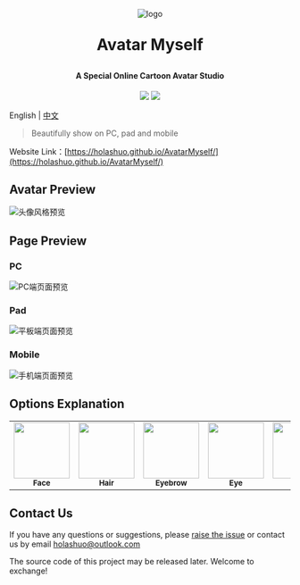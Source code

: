 <p align="center">
	<img alt="logo" src="https://holashuo.github.io/AvatarMyself/img/webImg/logo-medium.png">
</p>
<h1 align="center" style="margin: 30px 0 30px; font-weight: bold;">Avatar Myself</h1>
<h4 align="center">A Special Online Cartoon Avatar Studio</h4>
<p align="center">
	<a href="https://holashuo.github.io/AvatarMyself"><img src="https://img.shields.io/badge/AvatarMyself-v1.0.0-brightgreen.svg"></a>
	<a href="https://holashuo.github.io/AvatarMyself/LICENSE"><img src="https://img.shields.io/github/license/holashuo/AvatarMyself.svg"></a>
</p>


English | [中文](https://github.com/holashuo/AvatarMyself/blob/master/README.zh-CN.md)



> Beautifully show on PC, pad  and mobile



Website Link：[https://holashuo.github.io/AvatarMyself/](https://holashuo.github.io/AvatarMyself/)



## Avatar Preview

![头像风格预览](https://holashuo.github.io/AvatarMyself/img/webImg/avatarShow.jpg)



## Page Preview

### PC

![PC端页面预览](https://holashuo.github.io/AvatarMyself/img/webImg/PCshow.png)



### Pad

![平板端页面预览](https://holashuo.github.io/AvatarMyself/img/webImg/PADshow.png)



### Mobile

![手机端页面预览](https://holashuo.github.io/AvatarMyself/img/webImg/PHONEshow.png)





## Options Explanation

<table>
  <tr>
    <td align="center"><img src="https://holashuo.github.io/AvatarMyself/img/organ/face.png" width="100px;" alt=""/><br /><sub><b>Face</b></sub><br /></td>
    <td align="center"><img src="https://holashuo.github.io/AvatarMyself/img/organ/hair.png" width="100px;" alt=""/><br /><sub><b>Hair</b></sub><br /></td>
    <td align="center"><img src="https://holashuo.github.io/AvatarMyself/img/organ/eyebrow.png" width="100px;" alt=""/><br /><sub><b>Eyebrow</b></sub><br /></td>
    <td align="center"><img src="https://holashuo.github.io/AvatarMyself/img/organ/eye.png" width="100px;" alt=""/><br /><sub><b>Eye</b></sub><br /></td>
    <td align="center"><img src="https://holashuo.github.io/AvatarMyself/img/organ/nose.png" width="100px;" alt=""/><br /><sub><b>Nose</b></sub><br /></td>
    <td align="center"><img src="https://holashuo.github.io/AvatarMyself/img/organ/mouth.png" width="100px;" alt=""/><br /><sub><b>Mouth</b></sub><br /></td>
    <td align="center"><img src="https://holashuo.github.io/AvatarMyself/img/organ/access.png" width="100px;" alt=""/><br /><sub><b>Make-up</b></sub><br /></td>
    <td align="center"><img src="https://holashuo.github.io/AvatarMyself/img/organ/body.png" width="100px;" alt=""/><br /><sub><b>Clothes</b></sub><br /></td>
    <td align="center"><img src="https://holashuo.github.io/AvatarMyself/img/organ/frame.png" width="100px;" alt=""/><br /><sub><b>Frame</b></sub><br /></td>
  </tr>
</table>




##  Contact Us

If you have any questions or suggestions, please [raise the issue](https://github.com/holashuo/avatarmyself/issues) or contact us by email holashuo@outlook.com

The source code of this project may be released later. Welcome to exchange!
